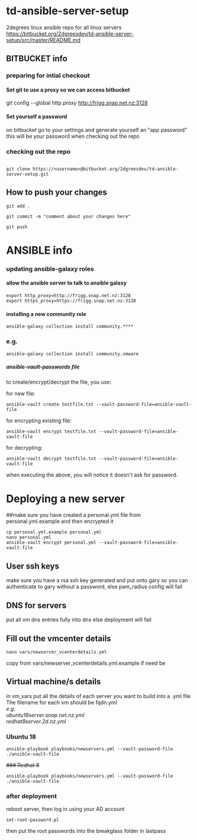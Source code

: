 # td-ansible-server-setup
2degrees linux ansible repo
for all linux servers
https://bitbucket.org/2dgreesdev/td-ansible-server-setup/src/master/README.md 

## BITBUCKET info

### preparing for intial checkout

#### Set git to use a proxy so we can access bitbucket
git config --global http.proxy http://frigg.snap.net.nz:3128

#### Set yourself a password
on bitbucket go to your settings and generate yourself an "app password" this will be your password when checking out the repo


### checking out the repo

```

git clone https://<username>@bitbucket.org/2dgreesdev/td-ansible-server-setup.git

```

## How to push your changes

```
git add .

git commit -m "comment about your changes here"

git push

```

# ANSIBLE info

### updating ansible-galaxy roles

#### allow the ansible server to talk to ansible galaxy
```
export http_proxy=http://frigg.snap.net.nz:3128
export https_proxy=https://frigg.snap.net.nz:3128
```
#### installing a new community role
```
ansible-galaxy collection install community.****
```
### e.g.
```
ansible-galaxy collection install community.vmware
```
##### ansible-vault-passwords file
to create/encrypt/decrypt the file, you use:

for new file:
```
ansible-vault create testfile.txt --vault-password-file=ansible-vault-file
```
for encrypting existing file:
```
ansible-vault encrypt testfile.txt --vault-password-file=ansible-vault-file
```
for decrypting:
```
ansible-vault decrypt testfile.txt --vault-password-file=ansible-vault-file
```
when executing the above, you will notice it doesn't ask for password.


# Deploying a new server

##make sure you have created a personal.yml file from personal.yml.example and then encrypted it
```
cp personal.yml.example personal.yml
nano personal.yml
ansible-vault encrypt personal.yml --vault-password-file=ansible-vault-file
```

## User ssh keys
make sure you have a rsa ssh key generated and put onto gary so you can authenticate to gary without a password, else pam_radius config will fail

## DNS for servers
put all vm dns entries fully into dns else deployment will fail

## Fill out the vmcenter details
```
nano vars/newserver_vcenterdetails.yml
```
copy from vars/newserver_vcenterdetails.yml.example if need be

## Virtual machine/s details
in vm_vars put all the details of each server you want to build into a .yml file  
The filename for each vm should be fqdn.yml  
_e.g._  
_ubuntu18server.snap.net.nz.yml_  
_redhat8server.2d.nz.yml_  




### Ubuntu 18
```
ansible-playbook playbooks/newservers.yml --vault-password-file ./ansible-vault-file
```
~~### Redhat 8~~
```
ansible-playbook playbooks/newservers.yml --vault-password-file ./ansible-vault-file
```

### after deployment
reboot server, then log in using your AD account
```
set-root-password.pl
```
then put the root passwords into the breakglass folder in lastpass


